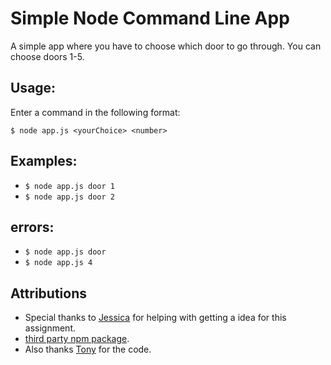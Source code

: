 # Simple Node Command Line App
A simple app where you have to choose which door to go through.
You can choose doors 1-5.

## Usage:
Enter a command in the following format:

```
$ node app.js <yourChoice> <number>
```

## Examples:
- `$ node app.js door 1`
- `$ node app.js door 2`

## errors:
- `$ node app.js door`
- `$ node app.js 4` 

## Attributions
- Special thanks to [Jessica](https://github.com/Enyorose) for helping with getting a idea for this assignment.
- [third party npm package](https://www.npmjs.com/package/chalk).
- Also thanks [Tony](https://gist.github.com/acidtone) for the code.
